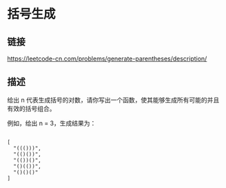 # 括号生成

## 链接
https://leetcode-cn.com/problems/generate-parentheses/description/

## 描述

给出 n 代表生成括号的对数，请你写出一个函数，使其能够生成所有可能的并且有效的括号组合。  

例如，给出 n = 3，生成结果为：  
```text

[
  "((()))",
  "(()())",
  "(())()",
  "()(())",
  "()()()"
]
```
